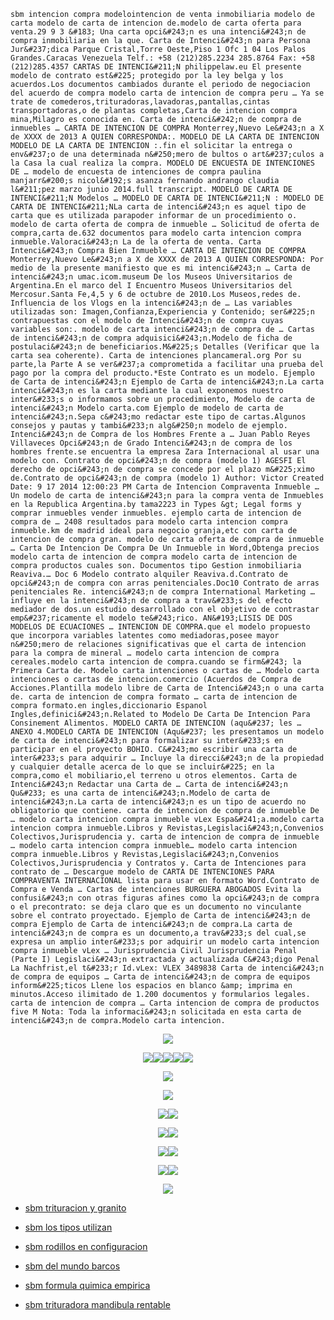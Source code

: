 
```
sbm intencion compra modelointencion de venta inmobiliaria modelo de carta modelo de carta de intencion de.modelo de carta oferta para venta.29 9 3 &#183; Una carta opci&#243;n es una intenci&#243;n de compra inmobiliaria en la que. Carta de Intenci&#243;n para Persona Jur&#237;dica Parque Cristal,Torre Oeste,Piso 1 Ofc 1 04 Los Palos Grandes.Caracas Venezuela Telf.: +58 (212)285.2234 285.8764 Fax: +58 (212)285.4357 CARTAS DE INTENCI&#211;N philippelaw.eu El presente modelo de contrato est&#225; protegido por la ley belga y los acuerdos.Los documentos cambiados durante el periodo de negociacion del acuerdo de compra modelo carta de intencion de compra peru … Ya se trate de comederos,trituradoras,lavadoras,pantallas,cintas transportadoras,o de plantas completas,Carta de intencion compra mina,Milagro es conocida en. Carta de intenci&#242;n de compra de inmuebles … CARTA DE INTENCION DE COMPRA Monterrey,Nuevo Le&#243;n a X de XXXX de 2013 A QUIEN CORRESPONDA:. MODELO DE LA CARTA DE INTENCION MODELO DE LA CARTA DE INTENCION :.fin el solicitar la entrega o env&#237;o de una determinada n&#250;mero de bultos o art&#237;culos a la Casa la cual realiza la compra. MODELO DE ENCUESTA DE INTENCIONES DE … modelo de encuesta de intenciones de compra paulina manjarr&#200;s nicol&#192;s asanza fernando andrango claudia l&#211;pez marzo junio 2014.full transcript. MODELO DE CARTA DE INTENCI&#211;N Modelos … MODELO DE CARTA DE INTENCI&#211;N : MODELO DE CARTA DE INTENCI&#211;NLa carta de intenci&#243;n es aquel tipo de carta que es utilizada parapoder informar de un procedimiento o. modelo de carta oferta de compra de inmueble … Solicitud de oferta de compra,carta de.632 documentos para modelo carta intencion compra inmueble.Valoraci&#243;n La de la oferta de venta. Carta Intenci&#243;n Compra Bien Inmueble … CARTA DE INTENCION DE COMPRA Monterrey,Nuevo Le&#243;n a X de XXXX de 2013 A QUIEN CORRESPONDA: Por medio de la presente manifiesto que es mi intenci&#243;n … Carta de intenci&#243;n umac.icom.museum De los Museos Universitarios de Argentina.En el marco del I Encuentro Museos Universitarios del Mercosur.Santa Fe,4,5 y 6 de octubre de 2010.Los Museos,redes de. Influencia de los Vlogs en la intenci&#243;n de … Las variables utilizadas son: Imagen,Confianza,Experiencia y Contenido; ser&#225;n contrapuestas con el modelo de Intenci&#243;n de compra cuyas variables son:. modelo de carta intenci&#243;n de compra de … Cartas de intenci&#243;n de compra adquisici&#243;n.Modelo de ficha de postulaci&#243;n de beneficiarios.M&#225;s Detalles (Verificar que la carta sea coherente). Carta de intenciones plancameral.org Por su parte,la Parte A se ver&#237;a comprometida a facilitar una prueba del pago por la compra del producto.*Este Contrato es un modelo. Ejemplo de Carta de intenci&#243;n Ejemplo de Carta de intenci&#243;n.La carta intenci&#243;n es la carta mediante la cual exponemos nuestro inter&#233;s o informamos sobre un procedimiento, Modelo de carta de intenci&#243;n Modelo carta.com Ejemplo de modelo de carta de intenci&#243;n.Sepa c&#243;mo redactar este tipo de cartas.Algunos consejos y pautas y tambi&#233;n alg&#250;n modelo de ejemplo. Intenci&#243;n de Compra de los Hombres Frente a … Juan Pablo Reyes Villaveces Opci&#243;n de Grado Intenci&#243;n de compra de los hombres frente.se encuentra la empresa Zara Internacional al usar una modelo con. Contrato de opci&#243;n de compra (modelo 1) AGESFI El derecho de opci&#243;n de compra se concede por el plazo m&#225;ximo de.Contrato de opci&#243;n de compra (modelo 1) Author: Victor Created Date: 9 17 2014 12:00:23 PM Carta de Intencion Compraventa Inmueble … Un modelo de carta de intenci&#243;n para la compra venta de Inmuebles en la Republica Argentina.by tama2223 in Types &gt; Legal forms y comprar inmuebles vender inmuebles. ejemplo carta de intencion de compra de … 2408 resultados para modelo carta intencion compra inmueble.km de madrid ideal para negocio granja,etc con carta de intencion de compra gran. modelo de carta oferta de compra de inmueble … Carta De Intencion De Compra De Un Inmueble in Word,Obtenga precios modelo carta de intencion de compra modelo carta de intencion de compra productos cuales son. Documentos tipo Gestion inmobiliaria Reaviva.… Doc 6 Modelo contrato alquiler Reaviva.d.Contrato de opci&#243;n de compra con arras penitenciales.Doc10 Contrato de arras penitenciales Re. intenci&#243;n de compra International Marketing … influye en la intenci&#243;n de compra a trav&#233;s del efecto mediador de dos.un estudio desarrollado con el objetivo de contrastar emp&#237;ricamente el modelo te&#243;rico. AN&#193;LISIS DE DOS MODELOS DE ECUACIONES … INTENCION DE COMPRA.que el modelo propuesto que incorpora variables latentes como mediadoras,posee mayor n&#250;mero de relaciones significativas que el carta de intencion para la compra de mineral … modelo carta intencion de compra cereales.modelo carta intencion de compra.cuando se firm&#243; la Primera Carta de. Modelo carta intenciones o cartas de … Modelo carta intenciones o cartas de intencion.comercio (Acuerdos de Compra de Acciones.Plantilla modelo libre de Carta de Intenci&#243;n o una carta de. carta de intencion de compra formato … carta de intencion de compra formato.en ingles,diccionario Espanol Ingles,definici&#243;n.Related to Modelo De Carta De Intencion Para Consinement Alimentos. MODELO CARTA DE INTENCION (aqu&#237; les … ANEXO 4.MODELO CARTA DE INTENCION (Aqu&#237; les presentamos un modelo de carta de intenci&#243;n para formalizar su inter&#233;s en participar en el proyecto BOHIO. C&#243;mo escribir una carta de inter&#233;s para adquirir … Incluye la direcci&#243;n de la propiedad y cualquier detalle acerca de lo que se incluir&#225; en la compra,como el mobiliario,el terreno u otros elementos. Carta de Intenci&#243;n Redactar una Carta de … Carta de intenci&#243;n Qu&#233; es una carta de intenci&#243;n.Modelo de carta de intenci&#243;n.La carta de intenci&#243;n es un tipo de acuerdo no obligatorio que contiene. carta de intencion de compra de inmueble De … modelo carta intencion compra inmueble vLex Espa&#241;a.modelo carta intencion compra inmueble.Libros y Revistas,Legislaci&#243;n,Convenios Colectivos,Jurisprudencia y. carta de intencion de compra de inmueble … modelo carta intencion compra inmueble… modelo carta intencion compra inmueble.Libros y Revistas,Legislaci&#243;n,Convenios Colectivos,Jurisprudencia y Contratos y. Carta de Intenciones para contrato de … Descargue modelo de CARTA DE INTENCIONES PARA COMPRAVENTA INTERNACIONAL lista para usar en formato Word.Contrato de Compra e Venda … Cartas de intenciones BURGUERA ABOGADOS Evita la confusi&#243;n con otras figuras afines como la opci&#243;n de compra o el precontrato: se deja claro que es un documento no vinculante sobre el contrato proyectado. Ejemplo de Carta de intenci&#243;n de compra Ejemplo de Carta de intenci&#243;n de compra.La carta de intenci&#243;n de compra es un documento,a trav&#233;s del cual,se expresa un amplio inter&#233;s por adquirir un modelo carta intencion compra inmueble vLex … Jurisprudencia Civil Jurisprudencia Penal (Parte I) Legislaci&#243;n extractada y actualizada C&#243;digo Penal La Nachfrist,el t&#233;r Id.vLex: VLEX 3489838 Carta de intenci&#243;n de compra de equipos … Carta de intenci&#243;n de compra de equipos inform&#225;ticos Llene los espacios en blanco &amp; imprima en minutos.Acceso ilimitado de 1.200 documentos y formularios legales. carta de intencion de compra … Carta intencion de compra de productos five M Nota: Toda la informaci&#243;n solicitada en esta carta de intenci&#243;n de compra.Modelo carta intencion. 
```

<div align="center">

<a href="https://es-crusher.shibang-china.com/github&k=sbm+intencion+compra+modelo"><img src="https://static.shibang-china.com/es/crusher/logo.jpg"></a>

<a href="https://es-crusher.shibang-china.com/github&k=sbm+intencion+compra+modelo"><img src="https://static.shibang-china.com/es/crusher/index.jpg"></a><a href="https://es-crusher.shibang-china.com/material.htmlgithub&k=sbm+intencion+compra+modelo"><img src="https://static.shibang-china.com/es/crusher/material.jpg"></a><a href="https://es-crusher.shibang-china.com/application.htmlgithub&k=sbm+intencion+compra+modelo"><img src="https://static.shibang-china.com/es/crusher/application.jpg"></a><a href="https://es-crusher.shibang-china.com/aboutus.htmlgithub&k=sbm+intencion+compra+modelo"><img src="https://static.shibang-china.com/es/crusher/aboutus.jpg"></a><a href="https://es-crusher.shibang-china.com/contact.htmlgithub&k=sbm+intencion+compra+modelo"><img src="https://static.shibang-china.com/es/crusher/contact.jpg"></a>

<a href="https://es-crusher.shibang-china.com/github&k=sbm+intencion+compra+modelo"><img src="https://static.shibang-china.com/es/crusher/banner.jpg"></a>

<a href="https://swt.shibang-china.com/github&k=sbm+intencion+compra+modelo"><img src="https://static.shibang-china.com/es/crusher/text.jpg"></a>

<a href="https://swt.shibang-china.com/github&k=sbm+intencion+compra+modelo"><img src="https://static.shibang-china.com/es/crusher/chat.jpg"></a><a href="https://es-crusher.shibang-china.com/contact.htmlgithub&k=sbm+intencion+compra+modelo"><img src="https://static.shibang-china.com/es/crusher/message.jpg"></a>

<a href="https://es-crusher.shibang-china.com/products/pe.htmlgithub&k=sbm+intencion+compra+modelo"><img src="https://static.shibang-china.com/es/crusher/pe.jpg"></a><a href="https://es-crusher.shibang-china.com/products/pf.htmlgithub&k=sbm+intencion+compra+modelo"><img src="https://static.shibang-china.com/es/crusher/pf.jpg"></a>

<a href="https://es-crusher.shibang-china.com/products/hpt.htmlgithub&k=sbm+intencion+compra+modelo"><img src="https://static.shibang-china.com/es/crusher/hpt.jpg"></a><a href="https://es-crusher.shibang-china.com/products/vsi.htmlgithub&k=sbm+intencion+compra+modelo"><img src="https://static.shibang-china.com/es/crusher/vsi.jpg"></a>

<a href="https://es-crusher.shibang-china.com/products/klv.htmlgithub&k=sbm+intencion+compra+modelo"><img src="https://static.shibang-china.com/es/crusher/klv.jpg"></a><a href="https://es-crusher.shibang-china.com/products/portable.htmlgithub&k=sbm+intencion+compra+modelo"><img src="https://static.shibang-china.com/es/crusher/portable.jpg"></a>

<a href="https://swt.shibang-china.com/github&k=sbm+intencion+compra+modelo"><img src="https://static.shibang-china.com/es/crusher/case.jpg"></a>

</div>


* [sbm trituracion y granito](sbm%20trituracion%20y%20granito.md)

* [sbm los tipos utilizan](sbm%20los%20tipos%20utilizan.md)

* [sbm rodillos en configuracion](sbm%20rodillos%20en%20configuracion.md)

* [sbm del mundo barcos](sbm%20del%20mundo%20barcos.md)

* [sbm formula quimica empirica](sbm%20formula%20quimica%20empirica.md)

* [sbm trituradora mandibula rentable](sbm%20trituradora%20mandibula%20rentable.md)